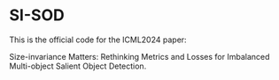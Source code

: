 # SI-SOD
This is the official code for the ICML2024 paper: 

Size-invariance Matters: 
Rethinking Metrics and Losses for Imbalanced Multi-object Salient Object Detection.
